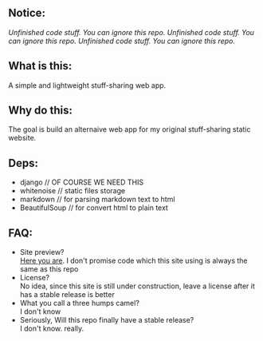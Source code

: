 Notice:
---
_Unfinished code stuff. You can ignore this repo._
_Unfinished code stuff. You can ignore this repo._
_Unfinished code stuff. You can ignore this repo._

What is this:
---
A simple and lightweight stuff-sharing web app.

Why do this:
---
The goal is build an alternaive web app for my original stuff-sharing static website.

Deps:
---
 - django // OF COURSE WE NEED THIS
 - whitenoise // static files storage
 - markdown // for parsing markdown text to html
 - BeautifulSoup // for convert html to plain text

FAQ:
---
 - Site preview?  
 [Here you are](http://blumia.pythonanywhere.com/). I don't promise code which this site using is always the same as this repo
 - License?  
 No idea, since this site is still under construction, leave a license after it has a stable release is better
 - What you call a three humps camel?  
 I don't know
 - Seriously, Will this repo finally have a stable release?  
 I don't know. really.